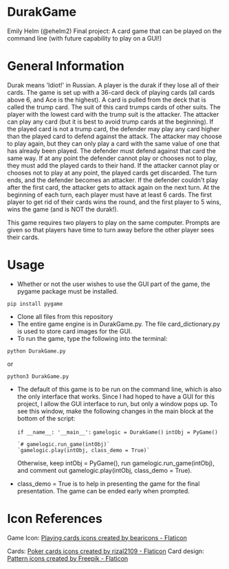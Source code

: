 # DurakGame
Emily Helm (@ehelm2)
Final project: A card game that can be played on the command line (with future capability to play on a GUI!)

# General Information
Durak means 'Idiot!' in Russian. A player is the durak if they lose all of their cards. The game is set up with a 36-card deck of playing cards (all cards above 6, and 
Ace is the highest). A card is pulled from the deck that is called the trump card. The suit of this card trumps cards of other suits. The player with the lowest card 
with the trump suit is the attacker. The attacker can play any card (but it is best to avoid trump cards at the beginning). If the played card is not a trump card, the 
defender may play any card higher than the played card to defend against the attack. The attacker may choose to play again, but they can only play a card with the same 
value of one that has already been played. The defender must defend against that card the same way. If at any point the defender cannot play or chooses not to play, they 
must add the played cards to their hand. If the attacker cannot play or chooses not to play at any point, the played cards get discarded. The turn ends, and the defender 
becomes an attacker. If the defender couldn't play after the first card, the attacker gets to attack again on the next turn. At the beginning of each turn, each player 
must have at least 6 cards. The first player to get rid of their cards wins the round, and the first player to 5 wins, wins the game (and is NOT the durak!).

This game requires two players to play on the same computer. Prompts are given so that players have time to turn away before the other player sees their cards.

# Usage
- Whether or not the user wishes to use the GUI part of the game, the pygame package must be installed.

`pip install pygame`

- Clone all files from this repository
- The entire game engine is in DurakGame.py. The file card_dictionary.py is used to store card images for the GUI.
- To run the game, type the following into the terminal:

`python DurakGame.py`

or

`python3 DurakGame.py`

- The default of this game is to be run on the command line, which is also the only interface that works. Since I had hoped to have a GUI for this project,
  I allow the GUI interface to run, but only a window pops up. To see this window, make the following changes in the main block at the bottom of the script:
  
  `if __name__: '__main__':`
      `gamelogic = DurakGame()`
      `intObj = PyGame()`

      `# gamelogic.run_game(intObj)`
      `gamelogic.play(intObj, class_demo = True)`
      
    Otherwise, keep intObj = PyGame(), run gamelogic.run_game(intObj), and comment out gamelogic.play(intObj, class_demo = True).
    
 - class_demo = True is to help in presenting the game for the final presentation. The game can be ended early when prompted.


# Icon References
Game Icon: <a href="https://www.flaticon.com/free-icons/playing-cards" title="playing cards icons">Playing cards icons created by bearicons - Flaticon</a>

Cards: <a href="https://www.flaticon.com/free-icons/poker-cards" title="poker cards icons">Poker cards icons created by rizal2109 - Flaticon</a>
Card design: <a href="https://www.flaticon.com/free-icons/pattern" title="pattern icons">Pattern icons created by Freepik - Flaticon</a>
